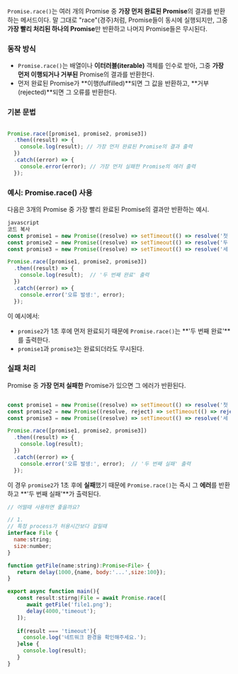 `Promise.race()`는 여러 개의 Promise 중 **가장 먼저 완료된 Promise**의 결과를 반환하는 메서드이다. 말 그대로 "race"(경주)처럼, Promise들이 동시에 실행되지만, 그중 **가장 빨리 처리된 하나의 Promise**만 반환하고 나머지 Promise들은 무시된다.

### **동작 방식**

- `Promise.race()`는 배열이나 **이터러블(iterable)** 객체를 인수로 받아, 그중 **가장 먼저 이행되거나 거부된** Promise의 결과를 반환한다.
- 먼저 완료된 Promise가 **이행(fulfilled)**되면 그 값을 반환하고, **거부(rejected)**되면 그 오류를 반환한다.

### **기본 문법**

```jsx

Promise.race([promise1, promise2, promise3])
  .then((result) => {
    console.log(result); // 가장 먼저 완료된 Promise의 결과 출력
  })
  .catch((error) => {
    console.error(error); // 가장 먼저 실패한 Promise의 에러 출력
  });

```

### **예시: Promise.race() 사용**

다음은 3개의 Promise 중 가장 빨리 완료된 Promise의 결과만 반환하는 예시.

```jsx
javascript
코드 복사
const promise1 = new Promise((resolve) => setTimeout(() => resolve('첫 번째 완료'), 3000));
const promise2 = new Promise((resolve) => setTimeout(() => resolve('두 번째 완료'), 1000));
const promise3 = new Promise((resolve) => setTimeout(() => resolve('세 번째 완료'), 2000));

Promise.race([promise1, promise2, promise3])
  .then((result) => {
    console.log(result);  // '두 번째 완료' 출력
  })
  .catch((error) => {
    console.error('오류 발생:', error);
  });

```

이 예시에서:

- `promise2`가 1초 후에 먼저 완료되기 때문에 `Promise.race()`는 **'두 번째 완료'**를 출력한다.
- `promise1`과 `promise3`는 완료되더라도 무시된다.

### **실패 처리**

Promise 중 **가장 먼저 실패한** Promise가 있으면 그 에러가 반환된다.

```jsx

const promise1 = new Promise((resolve) => setTimeout(() => resolve('첫 번째 완료'), 3000));
const promise2 = new Promise((resolve, reject) => setTimeout(() => reject('두 번째 실패'), 1000));
const promise3 = new Promise((resolve) => setTimeout(() => resolve('세 번째 완료'), 2000));

Promise.race([promise1, promise2, promise3])
  .then((result) => {
    console.log(result);
  })
  .catch((error) => {
    console.error('오류 발생:', error);  // '두 번째 실패' 출력
  });

```

이 경우 `promise2`가 1초 후에 **실패**했기 때문에 `Promise.race()`는 즉시 그 **에러**를 반환하고 **'두 번째 실패'**가 출력된다.

```jsx
// 어떨때 사용하면 좋을까요?

// 1.
// 특정 process가 허용시간보다 걸릴때 
interface File {
  name:string;
  size:number;
}

function getFile(name:string):Promise<File> {
   return delay(1000,{name, body:'...',size:100});
}

export async function main(){
   const result:stirng|File = await Promise.race([
      await getFile('file1.png');
      delay(4000,'timeout');
   ]);
   
   if(result === 'timeout'){
     console.log('네트워크 환경을 확인해주세요.');
   }else {
     console.log(result);
   }
}

```

